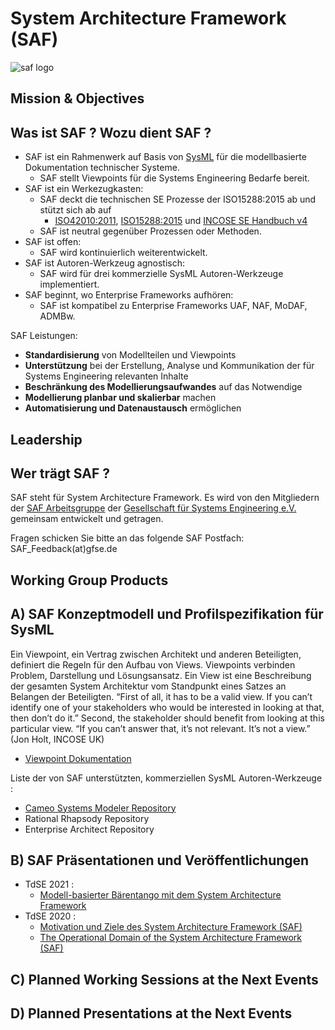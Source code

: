 # System Architecture Framework (SAF)
![saf logo](https://www.gfse.de/images/stories/GfSE_SAF_Logo.jpg)

## Mission & Objectives
 ## Was ist SAF ? Wozu dient SAF ?

* SAF ist ein Rahmenwerk auf Basis von [SysML](https://www.omgsysml.org/) für die modellbasierte Dokumentation technischer Systeme.
   * SAF stellt Viewpoints für die Systems Engineering Bedarfe bereit.
* SAF ist ein Werkezugkasten: 
  * SAF deckt die technischen SE Prozesse der ISO15288:2015 ab und stützt sich ab auf
    * [ISO42010:2011](https://www.iso.org/standard/50508.html), [ISO15288:2015](https://www.iso.org/standard/63711.html) und [INCOSE SE Handbuch v4](https://www.incose.org/products-and-publications/se-handbook)
  * SAF ist neutral gegenüber Prozessen oder Methoden.
* SAF ist offen: 
  * SAF wird kontinuierlich weiterentwickelt.
* SAF ist Autoren-Werkzeug agnostisch: 
  * SAF wird für drei kommerzielle SysML Autoren-Werkzeuge implementiert.
* SAF beginnt, wo Enterprise Frameworks aufhören: 
  * SAF ist kompatibel zu Enterprise Frameworks UAF, NAF, MoDAF, ADMBw.

SAF Leistungen:
* **Standardisierung** von Modellteilen und Viewpoints
* **Unterstützung** bei der Erstellung, Analyse und Kommunikation der für Systems Engineering relevanten Inhalte
* **Beschränkung des Modellierungsaufwandes** auf das Notwendige
* **Modellierung planbar und skalierbar** machen
* **Automatisierung und Datenaustausch** ermöglichen


## Leadership
 ## Wer trägt SAF ?

SAF steht für System Architecture Framework. Es wird von den Mitgliedern der [SAF Arbeitsgruppe](https://www.gfse.de/arbeitsgruppen.html) der [Gesellschaft für Systems Engineering e.V. ](https://www.gfse.de) gemeinsam entwickelt und getragen.

Fragen schicken Sie bitte an das folgende SAF Postfach: SAF_Feedback(at)gfse.de

## Working Group Products
 ## A) SAF Konzeptmodell und Profilspezifikation für SysML
Ein Viewpoint, ein Vertrag zwischen Architekt und anderen Beteiligten, definiert die Regeln für den Aufbau von Views. Viewpoints verbinden Problem, Darstellung und Lösungsansatz. Ein View ist eine Beschreibung der gesamten System Architektur vom Standpunkt eines Satzes an Belangen der Beteiligten. “First of all, it has to be a valid view. If you can’t identify one of your stakeholders who would be interested in looking at that, then don’t do it.” Second, the stakeholder should benefit from looking at this particular view. “If you can’t answer that, it’s not relevant. It’s not a view.” (Jon Holt, INCOSE UK)
* [Viewpoint Dokumentation](https://github.com/GfSE/SAF-Specification)

Liste der von SAF unterstützten, kommerziellen SysML Autoren-Werkzeuge :
 * [Cameo Systems Modeler Repository](https://github.com/GfSE/SAF-Cameo-Profile)
 * Rational Rhapsody Repository
 * Enterprise Architect Repository

 ## B) SAF Präsentationen und Veröffentlichungen
* TdSE 2021 : 
  * [Modell-basierter Bärentango mit dem System Architecture Framework](https://github.com/GfSE/SAF/raw/main/presentations/Modell-basierter%20B%C3%A4rentango%20mit%20dem%20System%20Architecture%20Framework.pdf)
* TdSE 2020 :
  * [Motivation und Ziele des System Architecture Framework (SAF)](https://github.com/GfSE/SAF/raw/main/presentations/Motivation%20und%20Ziele%20des%20System%20Architecture%20Framework.pdf)
  * [The Operational Domain of the System Architecture Framework (SAF)](https://github.com/GfSE/SAF/raw/main/presentations/The%20Operational%20Domain%20of%20the%20System%20Architecture%20Framework.pdf)

 ## C) Planned Working Sessions at the Next Events
 ## D) Planned Presentations at the Next Events
 
